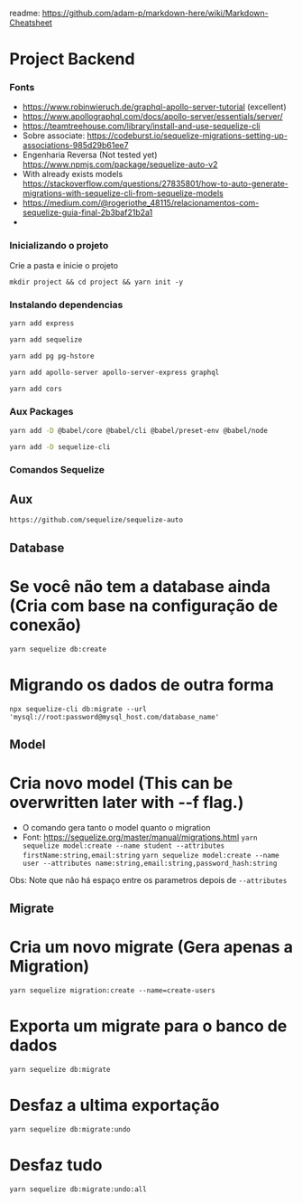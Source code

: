 readme: https://github.com/adam-p/markdown-here/wiki/Markdown-Cheatsheet

# Project Backend

### Fonts

- https://www.robinwieruch.de/graphql-apollo-server-tutorial (excellent)
- https://www.apollographql.com/docs/apollo-server/essentials/server/
- https://teamtreehouse.com/library/install-and-use-sequelize-cli
- Sobre associate: https://codeburst.io/sequelize-migrations-setting-up-associations-985d29b61ee7
- Engenharia Reversa (Not tested yet) https://www.npmjs.com/package/sequelize-auto-v2
- With already exists models https://stackoverflow.com/questions/27835801/how-to-auto-generate-migrations-with-sequelize-cli-from-sequelize-models
- https://medium.com/@rogeriothe_48115/relacionamentos-com-sequelize-guia-final-2b3baf21b2a1
-

### Inicializando o projeto

Crie a pasta e inicie o projeto

`mkdir project && cd project && yarn init -y`

### Instalando dependencias

```sh
yarn add express

yarn add sequelize

yarn add pg pg-hstore

yarn add apollo-server apollo-server-express graphql

yarn add cors
```

### Aux Packages

```sh
yarn add -D @babel/core @babel/cli @babel/preset-env @babel/node

yarn add -D sequelize-cli
```

### Comandos Sequelize

## Aux

`https://github.com/sequelize/sequelize-auto`

## Database

# Se você não tem a database ainda (Cria com base na configuração de conexão)

`yarn sequelize db:create`

# Migrando os dados de outra forma

`npx sequelize-cli db:migrate --url 'mysql://root:password@mysql_host.com/database_name'`

## Model

# Cria novo model (This can be overwritten later with --f flag.)

- O comando gera tanto o model quanto o migration
- Font: https://sequelize.org/master/manual/migrations.html
  `yarn sequelize model:create --name student --attributes firstName:string,email:string`
  `yarn sequelize model:create --name user --attributes name:string,email:string,password_hash:string`

Obs: Note que não há espaço entre os parametros depois de `--attributes`

## Migrate

# Cria um novo migrate (Gera apenas a Migration)

`yarn sequelize migration:create --name=create-users`

# Exporta um migrate para o banco de dados

`yarn sequelize db:migrate`

# Desfaz a ultima exportação

`yarn sequelize db:migrate:undo`

# Desfaz tudo

`yarn sequelize db:migrate:undo:all`
